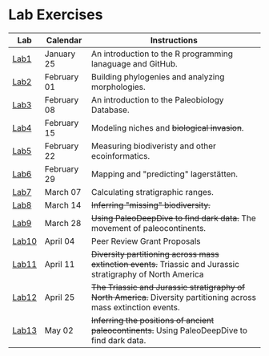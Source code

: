 # Lab Exercises

Lab | Calendar | Instructions
--------- | ------------- | ---------- 
[Lab1](https://github.com/aazaff/startLearn.R/blob/master/README.md) | January 25 | An introduction to the R programming lanaguage and GitHub. 
[Lab2](https://github.com/aazaff/paleobiologyWebsite/blob/master/LabExercise2.md) | February 01 | Building phylogenies and analyzing morphologies.
[Lab3](https://github.com/aazaff/paleobiologyWebsite/blob/master/LabExercise3.md) | February 08 | An introduction to the Paleobiology Database.
[Lab4](https://github.com/aazaff/paleobiologyWebsite/blob/master/LabExercise4.md) | February 15 | Modeling niches and <strike>biological invasion</strike>.
[Lab5](https://github.com/aazaff/paleobiologyWebsite/blob/master/LabExercise5.md) | February 22 | Measuring biodiveristy and other ecoinformatics.
[Lab6](https://github.com/aazaff/paleobiologyWebsite/blob/master/LabExercise6.md) | February 29 | Mapping and "predicting" lagerst&auml;tten.
[Lab7](https://github.com/aazaff/paleobiologyWebsite/blob/master/LabExercise7.md) | March 07 | Calculating stratigraphic ranges.
[Lab8](https://github.com/aazaff/paleobiologyWebsite/blob/master/LabExercise8.md) | March 14 | <strike>Inferring "missing" biodiversity.</strike>
[Lab9](https://github.com/aazaff/paleobiologyWebsite/blob/master/LabExercise9.md) | March 28 | <strike>Using PaleoDeepDive to find dark data.</strike> The movement of paleocontinents.
[Lab10](https://github.com/aazaff/teachPaleobiology/blob/master/LabExercise10.md) | April 04 | Peer Review Grant Proposals
[Lab11](https://github.com/aazaff/teachPaleobiology/blob/master/LabExercise11.md) | April 11 | <strike>Diversity partitioning across mass extinction events.</strike> Triassic and Jurassic stratigraphy of North America
[Lab12](https://github.com/aazaff/paleobiologyWebsite/blob/master/LabExercise12.md) | April 25 | <strike>The Triassic and Jurassic stratigraphy of North America.</strike> Diversity partitioning across mass extinction events.
[Lab13](https://github.com/aazaff/paleobiologyWebsite/blob/master/LabExercise13.md) | May 02 | <strike>Inferring the positions of ancient paleocontinents.</strike> Using PaleoDeepDive to find dark data.
